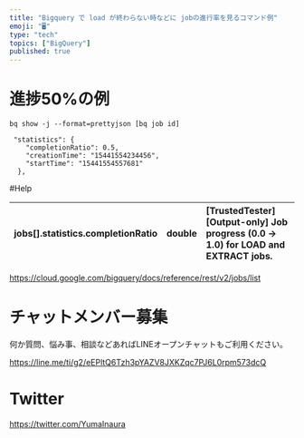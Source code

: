 ```yaml
---
title: "Bigquery で load が終わらない時などに jobの進行率を見るコマンド例"
emoji: "🖥"
type: "tech"
topics: ["BigQuery"]
published: true
---
```


# 進捗50%の例

`bq show -j --format=prettyjson [bq job id]`

```
 "statistics": {
    "completionRatio": 0.5,
    "creationTime": "15441554234456",
    "startTime": "15441554557681"
  },
```

#Help

| jobs[].statistics.completionRatio | double | [TrustedTester] [Output-only] Job progress (0.0 -> 1.0) for LOAD and EXTRACT jobs. |
|:--|:--|:--|


https://cloud.google.com/bigquery/docs/reference/rest/v2/jobs/list








<!-- Update From Qiita API -->

# チャットメンバー募集


何か質問、悩み事、相談などあればLINEオープンチャットもご利用ください。

https://line.me/ti/g2/eEPltQ6Tzh3pYAZV8JXKZqc7PJ6L0rpm573dcQ





# Twitter


https://twitter.com/YumaInaura


<!-- Update From Qiita API -->


